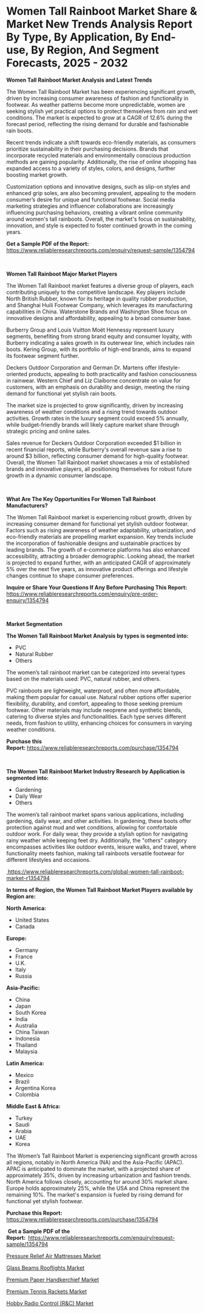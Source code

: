 <p><h1>Women Tall Rainboot Market Share & Market New Trends Analysis Report By Type, By Application, By End-use, By Region, And Segment Forecasts, 2025 - 2032</h1></p><p><strong>Women Tall Rainboot Market Analysis and Latest Trends</strong></p>
<p><p>The Women Tall Rainboot Market has been experiencing significant growth, driven by increasing consumer awareness of fashion and functionality in footwear. As weather patterns become more unpredictable, women are seeking stylish yet practical options to protect themselves from rain and wet conditions. The market is expected to grow at a CAGR of 12.6% during the forecast period, reflecting the rising demand for durable and fashionable rain boots.</p><p>Recent trends indicate a shift towards eco-friendly materials, as consumers prioritize sustainability in their purchasing decisions. Brands that incorporate recycled materials and environmentally conscious production methods are gaining popularity. Additionally, the rise of online shopping has expanded access to a variety of styles, colors, and designs, further boosting market growth.</p><p>Customization options and innovative designs, such as slip-on styles and enhanced grip soles, are also becoming prevalent, appealing to the modern consumer’s desire for unique and functional footwear. Social media marketing strategies and influencer collaborations are increasingly influencing purchasing behaviors, creating a vibrant online community around women's tall rainboots. Overall, the market's focus on sustainability, innovation, and style is expected to foster continued growth in the coming years.</p></p>
<p><strong>Get a Sample PDF of the Report:&nbsp;</strong> <a href="https://www.reliableresearchreports.com/enquiry/request-sample/1354794?utm_campaign=120&utm_medium=2&utm_source=Github&utm_content=ia&utm_term=05042025&utm_id=women-tall-rainboot">https://www.reliableresearchreports.com/enquiry/request-sample/1354794</a></p>
<p>&nbsp;</p>
<p><strong>Women Tall Rainboot Major Market Players</strong></p>
<p><p>The Women Tall Rainboot market features a diverse group of players, each contributing uniquely to the competitive landscape. Key players include North British Rubber, known for its heritage in quality rubber production, and Shanghai Huili Footwear Company, which leverages its manufacturing capabilities in China. Waterstone Brands and Washington Shoe focus on innovative designs and affordability, appealing to a broad consumer base.</p><p>Burberry Group and Louis Vuitton Moët Hennessy represent luxury segments, benefiting from strong brand equity and consumer loyalty, with Burberry indicating a sales growth in its outerwear line, which includes rain boots. Kering Group, with its portfolio of high-end brands, aims to expand its footwear segment further. </p><p>Deckers Outdoor Corporation and German Dr. Martens offer lifestyle-oriented products, appealing to both practicality and fashion consciousness in rainwear. Western Chief and Liz Claiborne concentrate on value for customers, with an emphasis on durability and design, meeting the rising demand for functional yet stylish rain boots.</p><p>The market size is projected to grow significantly, driven by increasing awareness of weather conditions and a rising trend towards outdoor activities. Growth rates in the luxury segment could exceed 5% annually, while budget-friendly brands will likely capture market share through strategic pricing and online sales.</p><p>Sales revenue for Deckers Outdoor Corporation exceeded $1 billion in recent financial reports, while Burberry's overall revenue saw a rise to around $3 billion, reflecting consumer demand for high-quality footwear. Overall, the Women Tall Rainboot market showcases a mix of established brands and innovative players, all positioning themselves for robust future growth in a dynamic consumer landscape.</p></p>
<p>&nbsp;</p>
<p><strong>What Are The Key Opportunities For Women Tall Rainboot Manufacturers?</strong></p>
<p><p>The Women Tall Rainboot market is experiencing robust growth, driven by increasing consumer demand for functional yet stylish outdoor footwear. Factors such as rising awareness of weather adaptability, urbanization, and eco-friendly materials are propelling market expansion. Key trends include the incorporation of fashionable designs and sustainable practices by leading brands. The growth of e-commerce platforms has also enhanced accessibility, attracting a broader demographic. Looking ahead, the market is projected to expand further, with an anticipated CAGR of approximately 5% over the next five years, as innovative product offerings and lifestyle changes continue to shape consumer preferences.</p></p>
<p><strong>Inquire or Share Your Questions If Any Before Purchasing This Report:</strong> <a href="https://www.reliableresearchreports.com/enquiry/pre-order-enquiry/1354794?utm_campaign=120&utm_medium=2&utm_source=Github&utm_content=ia&utm_term=05042025&utm_id=women-tall-rainboot">https://www.reliableresearchreports.com/enquiry/pre-order-enquiry/1354794</a></p>
<p>&nbsp;</p>
<p><strong>Market Segmentation</strong></p>
<p><strong>The Women Tall Rainboot Market Analysis by types is segmented into:</strong></p>
<p><ul><li>PVC</li><li>Natural Rubber</li><li>Others</li></ul></p>
<p><p>The women’s tall rainboot market can be categorized into several types based on the materials used: PVC, natural rubber, and others. </p><p>PVC rainboots are lightweight, waterproof, and often more affordable, making them popular for casual use. Natural rubber options offer superior flexibility, durability, and comfort, appealing to those seeking premium footwear. Other materials may include neoprene and synthetic blends, catering to diverse styles and functionalities. Each type serves different needs, from fashion to utility, enhancing choices for consumers in varying weather conditions.</p></p>
<p><strong>Purchase this Report:&nbsp;</strong><a href="https://www.reliableresearchreports.com/purchase/1354794?utm_campaign=120&utm_medium=2&utm_source=Github&utm_content=ia&utm_term=05042025&utm_id=women-tall-rainboot">https://www.reliableresearchreports.com/purchase/1354794</a></p>
<p>&nbsp;</p>
<p><strong>The Women Tall Rainboot Market Industry Research by Application is segmented into:</strong></p>
<p><ul><li>Gardening</li><li>Daily Wear</li><li>Others</li></ul></p>
<p><p>The women’s tall rainboot market spans various applications, including gardening, daily wear, and other activities. In gardening, these boots offer protection against mud and wet conditions, allowing for comfortable outdoor work. For daily wear, they provide a stylish option for navigating rainy weather while keeping feet dry. Additionally, the "others" category encompasses activities like outdoor events, leisure walks, and travel, where functionality meets fashion, making tall rainboots versatile footwear for different lifestyles and occasions.</p></p>
<p><a href="https://www.reliableresearchreports.com/global-women-tall-rainboot-market-r1354794?utm_campaign=120&utm_medium=2&utm_source=Github&utm_content=ia&utm_term=05042025&utm_id=women-tall-rainboot">&nbsp;https://www.reliableresearchreports.com/global-women-tall-rainboot-market-r1354794</a></p>
<p><strong>In terms of Region, the Women Tall Rainboot Market Players available by Region are:</strong></p>
<p>
    <p> <strong> North America: </strong>
        <ul>
            <li>United States</li>
            <li>Canada</li>
        </ul>
        </p> 
    <p> <strong> Europe: </strong>
        <ul>
            <li>Germany</li>
            <li>France</li>
            <li>U.K.</li>
            <li>Italy</li>
            <li>Russia</li>
        </ul>
        </p> 
    <p> <strong> Asia-Pacific: </strong>
        <ul>
            <li>China</li>
            <li>Japan</li>
            <li>South Korea</li>
            <li>India</li>
            <li>Australia</li>
            <li>China Taiwan</li>
            <li>Indonesia</li>
            <li>Thailand</li>
            <li>Malaysia</li>
        </ul>
        </p> 
    <p> <strong> Latin America: </strong>
        <ul>
            <li>Mexico</li>
            <li>Brazil</li>
            <li>Argentina Korea</li>
            <li>Colombia</li>
        </ul>
        </p> 
    <p> <strong> Middle East & Africa: </strong>
        <ul>
            <li>Turkey</li>
            <li>Saudi</li>
            <li>Arabia</li>
            <li>UAE</li>
            <li>Korea</li>
        </ul>
    </p>
    </p>
<p><p>The Women’s Tall Rainboot Market is experiencing significant growth across all regions, notably in North America (NA) and the Asia-Pacific (APAC). APAC is anticipated to dominate the market, with a projected share of approximately 35%, driven by increasing urbanization and fashion trends. North America follows closely, accounting for around 30% market share. Europe holds approximately 25%, while the USA and China represent the remaining 10%. The market's expansion is fueled by rising demand for functional yet stylish footwear.</p></p>
<p><strong>Purchase this Report: </strong><a href="https://www.reliableresearchreports.com/purchase/1354794?utm_campaign=120&utm_medium=2&utm_source=Github&utm_content=ia&utm_term=05042025&utm_id=women-tall-rainboot">https://www.reliableresearchreports.com/purchase/1354794</a></p>
<p>&nbsp;<strong>Get a Sample PDF of the Report:&nbsp;&nbsp;</strong><a href="https://www.reliableresearchreports.com/enquiry/request-sample/1354794?utm_campaign=120&utm_medium=2&utm_source=Github&utm_content=ia&utm_term=05042025&utm_id=women-tall-rainboot">https://www.reliableresearchreports.com/enquiry/request-sample/1354794</a></p>
<p><strong></strong></p>
<p><p><a href="https://github.com/molayrabeta/Market-Research-Report-List-1/blob/main/pressure-relief-air-mattresses-market.md?utm_campaign=120&utm_medium=2&utm_source=Github&utm_content=ia&utm_term=05042025&utm_id=women-tall-rainboot">Pressure Relief Air Mattresses Market</a></p><p><a href="https://github.com/timayuethem/Market-Research-Report-List-1/blob/main/glass-beams-rooflights-market.md?utm_campaign=120&utm_medium=2&utm_source=Github&utm_content=ia&utm_term=05042025&utm_id=women-tall-rainboot">Glass Beams Rooflights Market</a></p><p><a href="https://github.com/dukawashviro/Market-Research-Report-List-1/blob/main/premium-paper-handkerchief-market.md?utm_campaign=120&utm_medium=2&utm_source=Github&utm_content=ia&utm_term=05042025&utm_id=women-tall-rainboot">Premium Paper Handkerchief Market</a></p><p><a href="https://github.com/rembaentin6f/Market-Research-Report-List-1/blob/main/premium-tennis-rackets-market.md?utm_campaign=120&utm_medium=2&utm_source=Github&utm_content=ia&utm_term=05042025&utm_id=women-tall-rainboot">Premium Tennis Rackets Market</a></p><p><a href="https://github.com/brabolyrah3h/Market-Research-Report-List-1/blob/main/hobby-radio-control-rc-market.md?utm_campaign=120&utm_medium=2&utm_source=Github&utm_content=ia&utm_term=05042025&utm_id=women-tall-rainboot">Hobby Radio Control (R&C) Market</a></p></p>